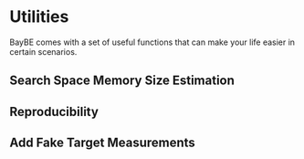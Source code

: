 # Utilities

BayBE comes with a set of useful functions that can make your life easier in certain
scenarios.

## Search Space Memory Size Estimation

## Reproducibility

## Add Fake Target Measurements


